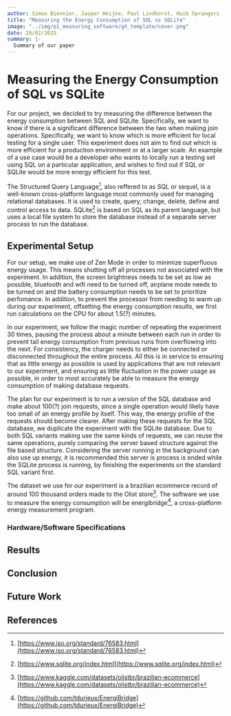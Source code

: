 ```yaml
---
author: Simon Biennier, Jasper Heijne, Paul Lindhorst, Huib Sprangers
title: "Measuring the Energy Consumption of SQL vs SQLite"
image: "../img/p1_measuring_software/gX_template/cover.png"
date: 28/02/2025
summary: |-
  Summary of our paper
---
```


# Measuring the Energy Consumption of SQL vs SQLite

For our project, we decided to try measuring the difference between the energy consumption between SQL and SQLite. Specifically, we want to know if there is a significant difference between the two when making join operations. Specifically, we want to know which is more efficient for local testing for a single user. This experiment does not aim to find out which is more efficient for a production environment or at a larger scale. An example of a use case would be a developer who wants to locally run a testing set using SQL on a particular application, and wishes to find out if SQL or SQLite would be more energy efficient for this test.

The Structured Query Language[^sql], also reffered to as SQL or sequel, is a well-known cross-platform language most commonly used for managing relational databases. It is used to create, query, change, delete, define and control access to data. SQLite[^sqlite] is based on SQL as its parent language, but uses a local file system to store the database instead of a separate server process to run the database.

## Experimental Setup

For our setup, we make use of Zen Mode in order to minimize superfluous energy usage. This means shutting off all processes not associated with the experiment. In addition, the screen brightness needs to be set as low as possible, bluetooth and wifi need to be turned off, airplane mode needs to be turned on and the battery consumption needs to be set to prioritize perfomance. In addition, to prevent the processor from needing to warm up during our experiment, offsetting the energy consumption results, we first run calculations on the CPU for about 1.5(?) minutes. 

In our experiment, we follow the magic number of repeating the experiment 30 times, pausing the process about a minute between each run in order to prevent tail energy consumption from previous runs from overflowing into the next. For consistency, the charger needs to either be connected or disconnected throughout the entire process. All this is in service to ensuring that as little energy as possible is used by applications that are not relevant to our experiment, and ensuring as little fluctuation in the power usage as possible, in order to most accurately be able to measure the energy consumption of making database requests.

The plan for our experiment is to run a version of the SQL database and make about 100(?) join requests, since a single operation would likely have too small of an energy profile by itself. This way, the energy profile of the requests should become clearer. After making these requests for the SQL database, we duplicate the experiment with the SQLite database. Due to both SQL variants making use the same kinds of requests, we can reuse the same operations, purely comparing the server based structure against the file based structure. Considering the server running in the background can also use up energy, it is recommended this server is process is ended while the SQLite process is running, by finishing the experiments on the standard SQL variant first.

The dataset we use for our experiment is a brazilian ecommerce record of around 100 thousand orders made to the Olist store[^dataset]. The software we use to measure the energy consumption will be energibridge[^energibridge], a cross-platform energy measurement program.

### Hardware/Software Specifications

## Results

## Conclusion

## Future Work

## References

[^sql]: [https://www.iso.org/standard/76583.html](https://www.iso.org/standard/76583.html)

[^sqlite]: [https://www.sqlite.org/index.html](https://www.sqlite.org/index.html)

[^dataset]: [https://www.kaggle.com/datasets/olistbr/brazilian-ecommerce](https://www.kaggle.com/datasets/olistbr/brazilian-ecommerce)

[^energibridge]: [https://github.com/tdurieux/EnergiBridge](https://github.com/tdurieux/EnergiBridge)

